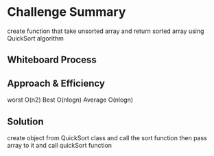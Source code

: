 # Challenge Summary
<!-- Description of the challenge -->
create function that take unsorted array and return sorted array using QuickSort algorithm

## Whiteboard Process
<!-- Embedded whiteboard image -->


## Approach & Efficiency
<!-- What approach did you take? Why? What is the Big O space/time for this approach? -->
worst O(n2)
Best O(nlogn)
Average O(nlogn)

## Solution
<!-- Show how to run your code, and examples of it in action -->

create object from QuickSort class and call the sort function then pass array to it and call quickSort function 

